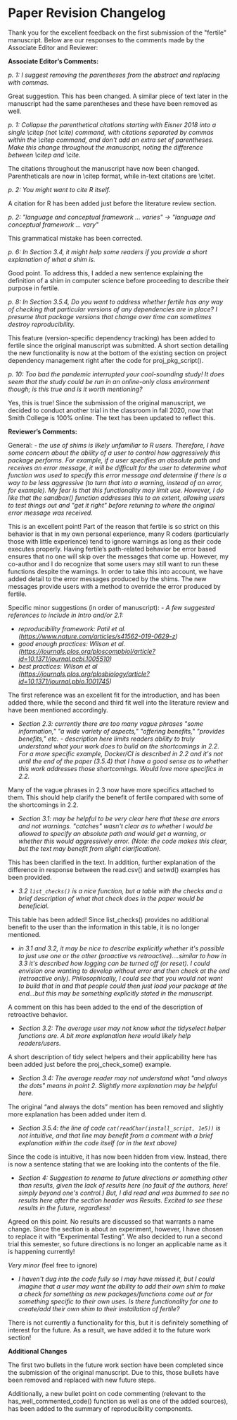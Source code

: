 # Paper Revision Changelog

Thank you for the excellent feedback on the first submission of the "fertile" manuscript. Below are our responses to the comments made by the Associate Editor and Reviewer:


**Associate Editor’s Comments:**

*p. 1: I suggest removing the parentheses from the abstract and replacing with commas.*

Great suggestion. This has been changed. A similar piece of text later in the manuscript had the same parentheses and these have been removed as well.

*p. 1: Collapse the parenthetical citations starting with Eisner 2018 into a single \citep (not \cite) command, with citations separated by commas within the \citep command, and don't add an extra set of parentheses.  Make this change throughout the manuscript, noting the difference between \citep and \cite.*

The citations throughout the manuscript have now been changed. Parentheticals are now in \citep format, while in-text citations are \citet.

*p. 2: You might want to cite R itself.*

A citation for R has been added just before the literature review section.

*p. 2:  "language and conceptual framework ... varies" -> "language and conceptual framework ... vary"*

This grammatical mistake has been corrected.

*p. 6: In Section 3.4, it might help some readers if you provide a short explanation of what a shim is.*

Good point. To address this, I added a new sentence explaining the definition of a shim in computer science before proceeding to describe their purpose in fertile.

*p. 8: In Section 3.5.4, Do you want to address whether fertile has any way of checking that particular versions of any dependencies are in place? I presume that package versions that change over time can sometimes destroy reproducibility.*

This feature (version-specific dependency tracking) has been added to fertile since the original manuscript was submitted. A short section detailing the new functionality is now at the bottom of the existing section on project dependency management right after the code for proj_pkg_script().

*p. 10:  Too bad the pandemic interrupted your cool-sounding study!  It does seem that the study could be run in an online-only class environment though; is this true and is it worth mentioning?*

Yes, this is true! Since the submission of the original manuscript, we decided to conduct another trial in the classroom in fall 2020, now that Smith College is 100% online. The text has been updated to reflect this.


**Reviewer’s Comments:**


General:
*- the use of shims is likely unfamiliar to R users. Therefore, I have some concern about the ability of a user to control how aggressively this package performs. For example, if a user specifies an absolute path and receives an error message, it will be difficult for the user to determine what function was used to specify this error message and determine if there is a way to be less aggressive (to turn that into a warning, instead of an error, for example). My fear is that this functionality may limit use. However, I do like that the sandbox() function addresses this to an extent, allowing users to test things out and "get it right" before retuning to where the original error message was received.* 

This is an excellent point! Part of the reason that fertile is so strict on this behavior is that in my own personal experience, many R coders (particularly those with little experience) tend to ignore warnings as long as their code executes properly. Having fertile’s path-related behavior be error based ensures that no one will skip over the messages that come up. However, my co-author and I do recognize that some users may still want to run these functions despite the warnings. In order to take this into account, we have added detail to the error messages produced by the shims. The new messages provide users with a method to override the error produced by fertile.

Specific minor suggestions (in order of manuscript):
*- A few suggested references to include in Intro and/or 2.1:* 
   - *reproducibility framework: Patil et al. (https://www.nature.com/articles/s41562-019-0629-z)*
   - *good enough practices: Wilson et al. (https://journals.plos.org/ploscompbiol/article?id=10.1371/journal.pcbi.1005510)*
   - *best practices: Wilson et al (https://journals.plos.org/plosbiology/article?id=10.1371/journal.pbio.1001745)*

The first reference was an excellent fit for the introduction, and has been added there, while the second and third fit well into the literature review and have been mentioned accordingly.  

- *Section 2.3: currently there are too many vague phrases "some information," "a wide variety of aspects," "offering benefits," "provides benefits," etc. - description here limits readers ability to truly understand what your work does to build on the shortcomings in 2.2. For a more specific example, Docker/CI is described in 2.2 and it's not until the end of the paper (3.5.4) that I have a good sense as to whether this work addresses those shortcomings. Would love more specifics in 2.2.*

Many of the vague phrases in 2.3 now have more specifics attached to them. This should help clarify the benefit of fertile compared with some of the shortcomings in 2.2.

- *Section 3.1: may be helpful to be very clear here that these are errors and not warnings. "catches" wasn't clear as to whether I would be allowed to specify an absolute path and would get a warning, or whether this would aggressively error. (Note: the code makes this clear, but the text may benefit from slight clarification).*

This has been clarified in the text. In addition, further explanation of the difference in response between the read.csv() and setwd() examples has been provided.

- *3.2 `list_checks()` is a nice function, but a table with the checks and a brief description of what that check does in the paper would be beneficial.*

This table has been added! Since list_checks() provides no additional benefit to the user than the information in this table, it is no longer mentioned.

- *in 3.1 and 3.2, it may be nice to describe explicitly whether it's possible to just use one or the other (proactive vs retroactive)....similar to how in 3.3 it's described how logging can be turned off (or reset). I could envision one wanting to develop without error and then check at the end (retroactive only). Philosophically, I could see that you would not want to build that in and that people could then just load your package at the end...but this may be something explicitly stated in the manuscript.*

A comment on this has been added to the end of the description of retroactive behavior. 

- *Section 3.2: The average user may not know what the tidyselect helper functions are.  A bit more explanation here would likely help readers/users.*

A short description of tidy select helpers and their applicability here has been added just before the proj_check_some() example.

- *Section 3.4: The average reader may not understand what "and always the dots" means in point 2. Slightly more explanation may be helpful here.* 

The original “and always the dots” mention has been removed and slightly more explanation has been added under item d.

- *Section 3.5.4: the line of code `cat(readChar(install_script, 1e5))` is not intuitive, and that line may benefit from a comment with a brief explanation within the code itself (or in the text above)*

Since the code is intuitive, it has now been hidden from view. Instead, there is now a sentence stating that we are looking into the contents of the file.

- *Section 4: Suggestion to rename to future directions or something other than results, given the lack of results here (no fault of the authors, here! simply beyond one's control.) But, I did read and was bummed to see no results here after the section header was Results. Excited to see these results in the future, regardless!*

Agreed on this point. No results are discussed so that warrants a name change. Since the section is about an experiment, however, I have chosen to replace it with “Experimental Testing”. We also decided to run a second trial this semester, so future directions is no longer an applicable name as it is happening currently!

*Very minor* (feel free to ignore)
- *I haven't dug into the code fully so I may have missed it, but I could imagine that a user may want the ability to add their own shim to make a check for something as new packages/functions come out or for something specific to their own uses. Is there functionality for one to create/add their own shim to their installation of fertile?*

There is not currently a functionality for this, but it is definitely something of interest for the future. As a result, we have added it to the future work section!


**Additional Changes**

The first two bullets in the future work section have been completed since the submission of the original manuscript. Due to this, those bullets have been removed and replaced with new future steps.

Additionally, a new bullet point on code commenting (relevant to the has_well_commented_code() function as well as one of the added sources), has been added to the summary of reproducibility components.


